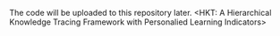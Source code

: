 The code will be uploaded to this repository later.
<HKT: A Hierarchical Knowledge Tracing Framework with Personalied Learning Indicators>
